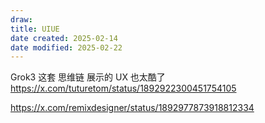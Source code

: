 ```yaml
---
draw:
title: UIUE
date created: 2025-02-14
date modified: 2025-02-22
---
```


Grok3 这套 思维链 展示的 UX 也太酷了  
https://x.com/tuturetom/status/1892922300451754105

https://x.com/remixdesigner/status/1892977873918812334
